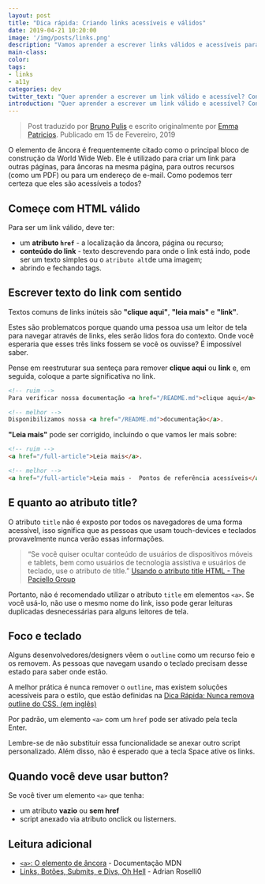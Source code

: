 ```yaml
---
layout: post
title: "Dica rápida: Criando links acessíveis e válidos"
date: 2019-04-21 10:20:00
image: '/img/posts/links.png'
description: "Vamos aprender a escrever links válidos e acessíveis para todas as pessoas"
main-class:
color:
tags:
- links
- a11y 
categories: dev
twitter_text: "Quer aprender a escrever um link válido e acessível? Confira neste artigo."
introduction: "Quer aprender a escrever um link válido e acessível? Confira neste artigo."
---
```


> Post traduzido por [Bruno Pulis](https://github.com/brunopulis) e escrito originalmente por [Emma Patricios](http://www.punkchip.com/). Publicado em 15 de Fevereiro, 2019

O elemento de âncora é frequentemente citado como o principal bloco de construção da World Wide Web. Ele é utilizado para criar um link para outras páginas, para âncoras na mesma página, para outros recursos (como um PDF) ou para um endereço de e-mail. Como podemos terr certeza que eles são acessíveis a todos? 

## Começe com HTML válido
Para ser um link válido, deve ter:

* um **atributo `href`** - a localização da âncora, página ou recurso;
* **conteúdo do link** - texto descrevendo para onde o link está indo, pode ser um texto simples ou o `atributo alt`de uma imagem;
* abrindo e fechando tags.

## Escrever texto do link com sentido
Textos comuns de links inúteis são **"clique aqui"**, **"leia mais"** e **"link"**.

Estes são problematcos porque quando uma pessoa usa um leitor de tela para navegar através de links, eles serão lidos fora do contexto. Onde você esperaria que esses três links fossem se você os ouvisse? É impossível saber.

Pense em reestruturar sua senteça para remover **clique aqui** ou **link** e, em seguida, coloque a parte significativa no link.

```html
<!-- ruim -->
Para verificar nossa documentação <a href="/README.md">clique aqui</a>.

<!-- melhor -->
Disponibilizamos nossa <a href="/README.md">documentação</a>.
```

**"Leia mais"** pode ser corrigido, incluindo o que  vamos ler mais sobre: 

```html
<!-- ruim -->
<a href="/full-article">Leia mais</a>.

<!-- melhor -->
<a href="/full-article">Leia mais -  Pontos de referência acessíveis</a>
```


## E quanto ao atributo title?
O atributo `title` não é exposto por todos os navegadores de uma forma acessível, isso significa que as pessoas que usam touch-devices e teclados provavelmente nunca verão essas informações.

> “Se você quiser ocultar conteúdo de usuários de dispositivos móveis e tablets, bem como usuários de tecnologia assistiva e usuários de teclado, use o atributo de títle.” [Usando o atributo title HTML - The Paciello Group](https://developer.paciellogroup.com/blog/2010/11/using-the-html-title-attribute/)
> 

Portanto, não é recomendado utilizar o atributo `title` em elementos `<a>`. Se você usá-lo, não use o mesmo nome do link, isso pode gerar leituras duplicadas desnecessárias para alguns leitores de tela.

## Foco e teclado

Alguns desenvolvedores/designers vêem o `outline` como um recurso feio e os removem. As pessoas que navegam usando o teclado precisam desse estado para saber onde estão. 

A melhor prática é nunca remover o `outline`, mas existem soluções acessíveis para o estilo, que estão definidas na [Dica Rápida: Nunca remova outline do CSS. (em inglês)](https://a11yproject.com/posts/never-remove-css-outlines/)

Por padrão, um elemento `<a>` com um `href` pode ser ativado pela tecla Enter. 

Lembre-se de não substituir essa funcionalidade se anexar outro script personalizado. Além disso, não é esperado que a tecla Space ative os links.

## Quando você deve usar button?

Se você tiver um elemento `<a>` que tenha:

* um atributo **vazio** ou **sem href**
* script anexado via atributo onclick ou listerners.

## Leitura adicional

* [`<a>`: O elemento de âncora](https://developer.mozilla.org/pt-br/docs/Web/HTML/Element/a) - Documentação MDN
* [Links, Botões, Submits, e Divs, Oh Hell](http://adrianroselli.com/2016/01/links-buttons-submits-and-divs-oh-hell.html) - Adrian Roselli0


